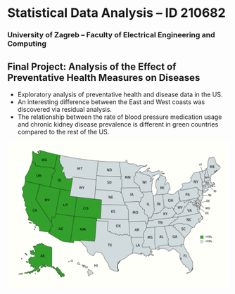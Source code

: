 # Statistical Data Analysis – ID 210682

### University of Zagreb – Faculty of Electrical Engineering and Computing

## Final Project: Analysis of the Effect of Preventative Health Measures on Diseases
- Exploratory analysis of preventative health and disease data in the US. 
- An interesting difference between the East and West coasts was discovered via residual analysis.
- The relationship between the rate of blood pressure medication usage and chronic kidney disease prevalence is different in green countries compared to the rest of the US.
  
![Alt text](./states_affected.png)

